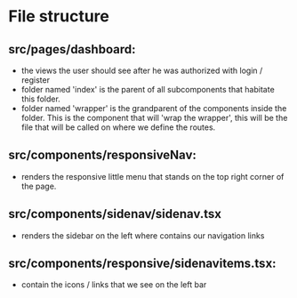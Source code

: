 
# File structure
## src/pages/dashboard:
- the views the user should see after he was authorized with login / register
- folder named 'index' is the parent of all subcomponents that habitate this folder.
- folder named 'wrapper' is the grandparent of the components inside the folder. This is the component that will 'wrap the wrapper', this will be the file that will be called on where we define the routes.
## src/components/responsiveNav: 
- renders the responsive little menu that stands on the top right corner of the page.
## src/components/sidenav/sidenav.tsx 
- renders the sidebar on the left where contains our navigation links
## src/components/responsive/sidenavitems.tsx: 
- contain the icons / links that we see on the left bar





